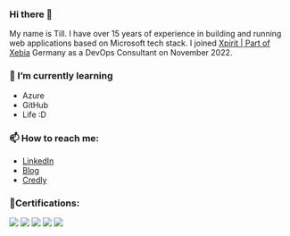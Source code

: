 ### Hi there 👋

My name is Till. I have over 15 years of experience in building and running web applications based on Microsoft tech stack. I joined [Xpirit | Part of Xebia](https://xpirit.com) Germany as a DevOps Consultant on November 2022. 

### 🌱 I’m currently learning
- Azure
- GitHub
- Life :D

### 📫 How to reach me: 

- [LinkedIn](https://linkedin.com/in/till-spindler-78207024b)
- [Blog](https://blog.spindev.org)
- [Credly](https://credly.com/users/till-spindler/badges)

### 🏅Certifications:
![](https://images.credly.com/size/150x150/images/fd6bb2af-2f05-4d9b-a23e-39f8e309a82d/image.png)
![](https://images.credly.com/size/150x150/images/c3ab66f8-5d59-4afa-a6c2-0ba30a1989ca/CERT-Expert-DevOps-Engineer-600x600.png)
![](https://images.credly.com/size/150x150/images/50ac5cb1-f13a-4859-a480-a567f3bad4ca/image.png)
![](https://images.credly.com/size/150x150/images/2787e1d9-afd8-4226-8558-52a4d0fff528/image.png)
![](https://images.credly.com/size/150x150/images/9e11274d-1ac0-48c1-9d47-e72f16cd2e3d/image.png)

<!--
**spindev/spindev** is a ✨ _special_ ✨ repository because its `README.md` (this file) appears on your GitHub profile.

Here are some ideas to get you started:

- 🔭 I’m currently working on ...
- 🌱 I’m currently learning ...
- 👯 I’m looking to collaborate on ...
- 🤔 I’m looking for help with ...
- 💬 Ask me about ...
- 📫 How to reach me: ...
- 😄 Pronouns: ...
- ⚡ Fun fact: ...
-->
